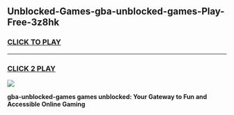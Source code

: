 
## Unblocked-Games-gba-unblocked-games-Play-Free-3z8hk
<h3>
<a href="https://premium76.site?title=gba-unblocked-games&ref=19M">CLICK TO PLAY</a></h3>
<hr>

<h3>
<a href="https://premium76.site?title=gba-unblocked-games&ref=19M">CLICK 2 PLAY</a>
  
</h3>

<a href="https://premium76.site?title=gba-unblocked-games&ref=19M"><img src="https://clearcache.store/games.png"></a>


**gba-unblocked-games games unblocked: Your Gateway to Fun and Accessible Online Gaming**
